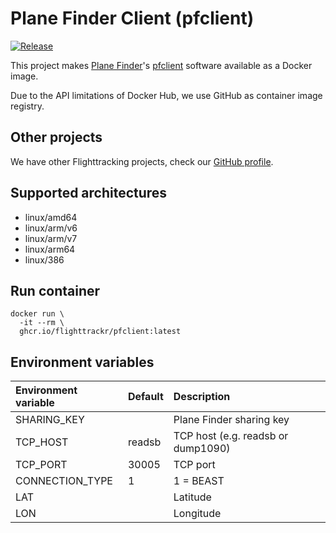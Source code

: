 # Plane Finder Client (pfclient)

[![Release](https://github.com/flighttrackr/docker-pfclient/actions/workflows/release.yml/badge.svg)](https://github.com/flighttrackr/docker-pfclient/actions/workflows/release.yml)

This project makes [Plane Finder]'s [pfclient] software available as a Docker image.

Due to the API limitations of Docker Hub, we use GitHub as container image registry.

## Other projects

We have other Flighttracking projects, check our [GitHub profile].

## Supported architectures

- linux/amd64
- linux/arm/v6
- linux/arm/v7
- linux/arm64
- linux/386

## Run container

```shell
docker run \
  -it --rm \
  ghcr.io/flighttrackr/pfclient:latest
```

## Environment variables

| Environment variable | Default | Description |
| :- | :- | :- |
| SHARING_KEY | | Plane Finder sharing key |
| TCP_HOST | readsb | TCP host (e.g. readsb or dump1090) |
| TCP_PORT | 30005 | TCP port |
| CONNECTION_TYPE | 1 | 1 = BEAST |
| LAT | | Latitude |
| LON | | Longitude |


[Plane Finder]: https://planefinder.net/
[pfclient]: https://planefinder.net/coverage/client
[GitHub profile]: https://github.com/flighttrackr
